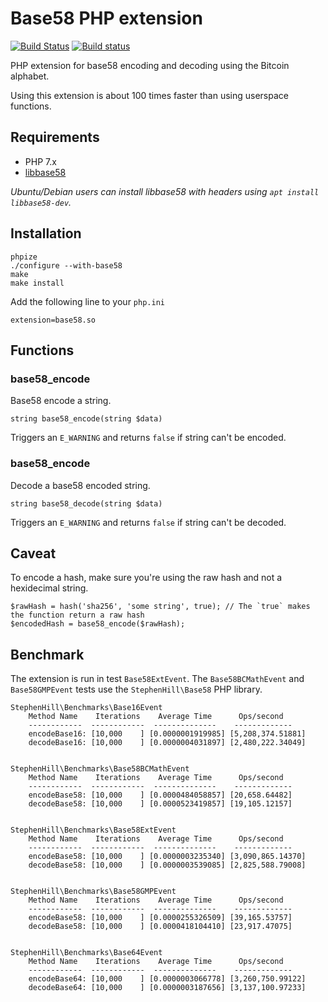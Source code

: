 # Base58 PHP extension

[![Build Status](https://api.travis-ci.org/improved-php-library/base58-php-ext.svg?branch=master)](https://travis-ci.org/improved-php-library/base58-php-ext)
[![Build status](https://ci.appveyor.com/api/projects/status/7rof1vr8mv4kam17/branch/master?svg=true)](https://ci.appveyor.com/project/jasny/base58-php-ext/branch/master)

PHP extension for base58 encoding and decoding using the Bitcoin alphabet.

Using this extension is about 100 times faster than using userspace functions.

## Requirements

* PHP 7.x
* [libbase58](https://github.com/bitcoin/libbase58)

_Ubuntu/Debian users can install libbase58 with headers using `apt install libbase58-dev`._

## Installation

    phpize
    ./configure --with-base58
    make
    make install

Add the following line to your `php.ini`

    extension=base58.so

## Functions

### base58_encode

Base58 encode a string.

    string base58_encode(string $data)

Triggers an `E_WARNING` and returns `false` if string can't be encoded.

### base58_encode

Decode a base58 encoded string.

    string base58_decode(string $data)

Triggers an `E_WARNING` and returns `false` if string can't be decoded.

## Caveat

To encode a hash, make sure you're using the raw hash and not a hexidecimal string.

    $rawHash = hash('sha256', 'some string', true); // The `true` makes the function return a raw hash
    $encodedHash = base58_encode($rawHash);


## Benchmark

The extension is run in test `Base58ExtEvent`. The `Base58BCMathEvent` and `Base58GMPEvent` tests use
the `StephenHill\Base58` PHP library.

```
StephenHill\Benchmarks\Base16Event
    Method Name    Iterations    Average Time      Ops/second
    ------------  ------------  --------------    -------------
    encodeBase16: [10,000    ] [0.0000001919985] [5,208,374.51881]
    decodeBase16: [10,000    ] [0.0000004031897] [2,480,222.34049]


StephenHill\Benchmarks\Base58BCMathEvent
    Method Name    Iterations    Average Time      Ops/second
    ------------  ------------  --------------    -------------
    encodeBase58: [10,000    ] [0.0000484058857] [20,658.64482]
    decodeBase58: [10,000    ] [0.0000523419857] [19,105.12157]


StephenHill\Benchmarks\Base58ExtEvent
    Method Name    Iterations    Average Time      Ops/second
    ------------  ------------  --------------    -------------
    encodeBase58: [10,000    ] [0.0000003235340] [3,090,865.14370]
    decodeBase58: [10,000    ] [0.0000003539085] [2,825,588.79008]


StephenHill\Benchmarks\Base58GMPEvent
    Method Name    Iterations    Average Time      Ops/second
    ------------  ------------  --------------    -------------
    encodeBase58: [10,000    ] [0.0000255326509] [39,165.53757]
    decodeBase58: [10,000    ] [0.0000418104410] [23,917.47075]


StephenHill\Benchmarks\Base64Event
    Method Name    Iterations    Average Time      Ops/second
    ------------  ------------  --------------    -------------
    encodeBase64: [10,000    ] [0.0000003066778] [3,260,750.99122]
    decodeBase64: [10,000    ] [0.0000003187656] [3,137,100.97233]
```

